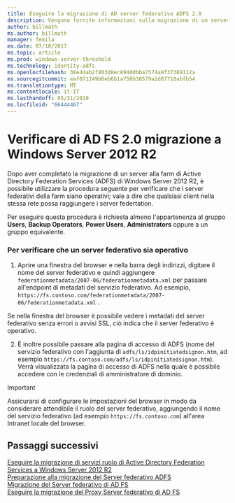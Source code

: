 ```yaml
---
title: Eseguire la migrazione di AD server federativo ADFS 2.0
description: Vengono fornite informazioni sulla migrazione di un server AD FS per Windows Server 2012 R2.
author: billmath
ms.author: billmath
manager: femila
ms.date: 07/10/2017
ms.topic: article
ms.prod: windows-server-threshold
ms.technology: identity-adfs
ms.openlocfilehash: 38e44ab2f803d8ec8940dbba7574a9f37389112a
ms.sourcegitcommit: eaf071249b6eb6b1a758b38579a2d87710abfb54
ms.translationtype: MT
ms.contentlocale: it-IT
ms.lasthandoff: 05/31/2019
ms.locfileid: "66444467"
---
```

# <a name="verify-the-ad-fs-20-migration-to-windows-server-2012-r2"></a>Verificare di AD FS 2.0 migrazione a Windows Server 2012 R2

Dopo aver completato la migrazione di un server alla farm di Active Directory Federation Services (ADFS) di Windows Server 2012 R2, è possibile utilizzare la procedura seguente per verificare che i server federativi della farm siano operativi; vale a dire che qualsiasi client nella stessa rete possa raggiungere i server federtation.  
  
Per eseguire questa procedura è richiesta almeno l'appartenenza al gruppo **Users**, **Backup Operators**, **Power Users**, **Administrators** oppure a un gruppo equivalente.
  
### <a name="to-verify-that-a-federation-server-is-operational"></a>Per verificare che un server federativo sia operativo  
  
1.  Aprire una finestra del browser e nella barra degli indirizzi, digitare il nome del server federativo e quindi aggiungere `federationmetadata/2007-06/federationmetadata.xml` per passare all'endpoint di metadati del servizio federativo. Ad esempio, `https://fs.contoso.com/federationmetadata/2007-06/federationmetadata.xml` .  
  
Se nella finestra del browser è possibile vedere i metadati del server federativo senza errori o avvisi SSL, ciò indica che il server federativo è operativo.  
  
2. È inoltre possibile passare alla pagina di accesso di ADFS (nome del servizio federativo con l'aggiunta di `adfs/ls/idpinitiatedsignon.htm`, ad esempio `https://fs.contoso.com/adfs/ls/idpinitiatedsignon.htm`).  Verrà visualizzata la pagina di accesso di ADFS nella quale è possibile accedere con le credenziali di amministratore di dominio.  
  
> [!IMPORTANT]
>  Assicurarsi di configurare le impostazioni del browser in modo da considerare attendibile il ruolo del server federativo, aggiungendo il nome del servizio federativo (ad esempio `https://fs.contoso.com`) all'area Intranet locale del browser.  
  
## <a name="next-steps"></a>Passaggi successivi
 [Eseguire la migrazione di servizi ruolo di Active Directory Federation Services a Windows Server 2012 R2](migrate-ad-fs-service-role-to-windows-server-r2.md)   
 [Preparazione alla migrazione del Server federativo ADFS](prepare-migrate-ad-fs-server-r2.md)  
 [Migrazione del Server federativo di AD FS](migrate-ad-fs-fed-server-r2.md)   
 [Eseguire la migrazione del Proxy Server federativo di AD FS](migrate-fed-server-proxy-r2.md)   

